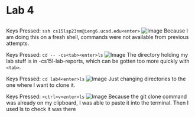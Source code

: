 Lab 4
=====

## 
Keys Pressed:
```ssh cs15lsp23nm@ieng6.ucsd.edu<enter>``` 
![Image](1.png)
Because I am doing this on a fresh shell, commands were not available from previous attempts.

Keys Pressed:
```cd -- -cs<tab><enter>ls```
![Image](2.png)
The directory holding my lab stuff is in -cs15l-lab-reports, which can be gotten too more quickly with ```<tab>```.

Keys Pressed:
```cd lab4<enter>ls```
![Image](3.png)
Just changing directories to the one where I want to clone it.

Keys Pressed:
```<ctrl>v<enter>ls```
![Image](4.png)
Because the  git clone command was already on my clipboard, I was able to paste it into the terminal. Then I used ls to check it was there
